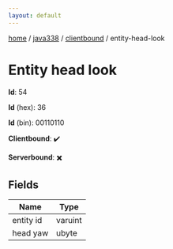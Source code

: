 ```yaml
---
layout: default
---
```


[home](/)  /  [java338](/protocol/java338)  /  [clientbound](/protocol/java338/clientbound)  /  entity-head-look

# Entity head look

**Id**: 54

**Id** (hex): 36

**Id** (bin): 00110110

**Clientbound**: ✔️

**Serverbound**: ✖️

## Fields

Name | Type
---|---
entity id | varuint
head yaw | ubyte

